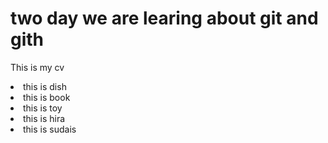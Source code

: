 <!DOCTYPE html>
<html lang="en">
<head>
    <meta charset="UTF-8">
    <meta name="viewport" content="width=device-width, initial-scale=1.0">
    <title>git and github totoren</title>
</head>
<body>
    <h1>two day we are learing about git and gith</h1>
    <p>This is my cv</p>
    <li>this is dish</li>
    <li>this is book</li>
    <li>this is toy</li>
    <li>this is hira</li>
    <li>this is sudais</li>
</body>
</html>
